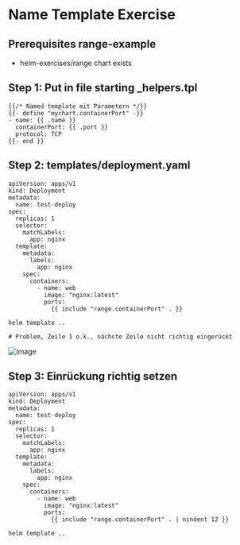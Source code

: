 # Name Template Exercise 

## Prerequisites range-example 

  * helm-exercises/range chart exists 


## Step 1: Put in file starting _helpers.tpl 

```
{{/* Named template mit Parametern */}}
{{- define "mychart.containerPort" -}}
- name: {{ .name }}
  containerPort: {{ .port }}
  protocol: TCP
{{- end }}

```

## Step 2: templates/deployment.yaml 

```
apiVersion: apps/v1
kind: Deployment
metadata:
  name: test-deploy
spec:
  replicas: 1
  selector:
    matchLabels:
      app: nginx
  template:
    metadata:
      labels:
        app: nginx 
    spec:
      containers:
        - name: web
          image: "nginx:latest"
          ports:
            {{ include "range.containerPort" . }}
```

```
helm template ..
```

```
# Problem, Zeile 1 o.k., nächste Zeile nicht richtig eingerückt
```

![image](https://github.com/user-attachments/assets/8bfe07d5-59f9-4fc6-87d0-3aeff93c2acb)



## Step 3: Einrückung richtig setzen 

```
apiVersion: apps/v1
kind: Deployment
metadata:
  name: test-deploy
spec:
  replicas: 1
  selector:
    matchLabels:
      app: nginx
  template:
    metadata:
      labels:
        app: nginx 
    spec:
      containers:
        - name: web
          image: "nginx:latest"
          ports:
            {{ include "range.containerPort" . | nindent 12 }}
```

```
helm template ..
```
